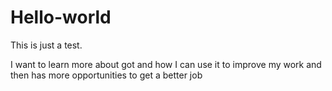 # Hello-world
This is just a test.

I want to learn more about got and how I can use it to improve my work and then has more opportunities to get a better job
